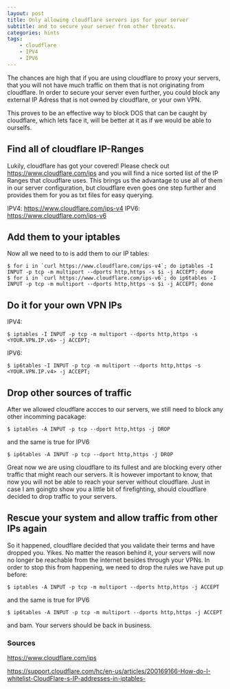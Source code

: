```yaml
---
layout: post
title: Only allowing cloudflare servers ips for your server
subtitle: and to secure your server from other threats.
categories: hints
tags: 
    - cloudflare
    - IPV4
    - IPV6
---
```


The chances are high that if you are using cloudflare to proxy your servers, that you will not have much traffic on them that is not originating from cloudflare.
In order to secure your server even further, you could block any external IP Adress that is not owned by cloudflare, or your own VPN.

This proves to be an effective way to block DOS that can be caught by cloudflare, which lets face it, will be better at it as if we would be able to ourselfs.

## Find all of cloudflare IP-Ranges

Lukily, cloudflare has got your covered! Please check out <https://www.cloudflare.com/ips> and you will find a nice sorted list of the IP Ranges that cloudflare uses.
This brings us the advantage to use all of them in our server configuration, but cloudflare even goes one step further and provides them for you as txt files for easy querying.

IPV4: <https://www.cloudflare.com/ips-v4>
IPV6: <https://www.cloudflare.com/ips-v6>

## Add them to your iptables

Now all we need to to is add them to our IP tables:

``` console
$ for i in `curl https://www.cloudflare.com/ips-v4`; do iptables -I INPUT -p tcp -m multiport --dports http,https -s $i -j ACCEPT; done
$ for i in `curl https://www.cloudflare.com/ips-v6`; do ip6tables -I INPUT -p tcp -m multiport --dports http,https -s $i -j ACCEPT; done
```

## Do it for your own VPN IPs

IPV4:

``` console
$ iptables -I INPUT -p tcp -m multiport --dports http,https -s <YOUR.VPN.IP.v6> -j ACCEPT;
```

IPV6:

``` console
$ ip6tables -I INPUT -p tcp -m multiport --dports http,https -s <YOUR.VPN.IP.v4> -j ACCEPT;
```

## Drop other sources of traffic

After we allowed cloudflare accces to our servers, we still need to block any other incomming pacakage:

``` console
$ iptables -A INPUT -p tcp --dport http,https -j DROP
```

and the same is true for IPV6

``` console
$ ip6tables -A INPUT -p tcp --dport http,https -j DROP
```

Great now we are using cloudflare to its fullest and are blocking every other traffic that might reach our servers. It is however important to know, that now you will not be able to reach your server without cloudflare. Just in case I am goingto show you a little bit of firefighting, should cloudflare decided to drop traffic to your servers.

## Rescue your system and allow traffic from other IPs again

So it happened, cloudflare decided that you validate their terms and have dropped you. Yikes. No matter the reason behind it, your servers will now no longer be reachable from the internet besides through your VPNs.
In order to stop this from happening, we need to drop the rules we have put up before:

``` console
$ iptables -A INPUT -p tcp -m multiport --dports http,https -j ACCEPT
```

and the same is true for IPV6

``` console
$ ip6tables -A INPUT -p tcp -m multiport --dports http,https -j ACCEPT
```

and bam. Your servers should be back in business.

### Sources

<https://www.cloudflare.com/ips>

<https://support.cloudflare.com/hc/en-us/articles/200169166-How-do-I-whitelist-CloudFlare-s-IP-addresses-in-iptables->

